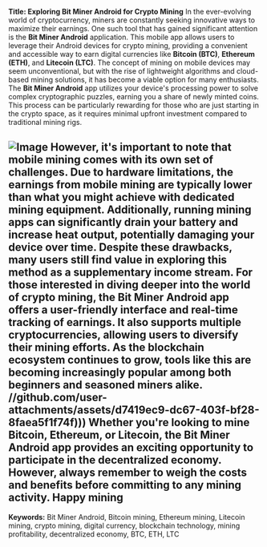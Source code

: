 **Title: Exploring Bit Miner Android for Crypto Mining**
In the ever-evolving world of cryptocurrency, miners are constantly seeking innovative ways to maximize their earnings. One such tool that has gained significant attention is the **Bit Miner Android** application. This mobile app allows users to leverage their Android devices for crypto mining, providing a convenient and accessible way to earn digital currencies like **Bitcoin (BTC)**, **Ethereum (ETH)**, and **Litecoin (LTC)**.
The concept of mining on mobile devices may seem unconventional, but with the rise of lightweight algorithms and cloud-based mining solutions, it has become a viable option for many enthusiasts. The **Bit Miner Android** app utilizes your device's processing power to solve complex cryptographic puzzles, earning you a share of newly minted coins. This process can be particularly rewarding for those who are just starting in the crypto space, as it requires minimal upfront investment compared to traditional mining rigs.

![Image](https://github.com/user-attachments/assets/d7419ec9-dc67-403f-bf28-8faea5f1f74f)
However, it's important to note that mobile mining comes with its own set of challenges. Due to hardware limitations, the earnings from mobile mining are typically lower than what you might achieve with dedicated mining equipment. Additionally, running mining apps can significantly drain your battery and increase heat output, potentially damaging your device over time. Despite these drawbacks, many users still find value in exploring this method as a supplementary income stream.
For those interested in diving deeper into the world of crypto mining, the **Bit Miner Android** app offers a user-friendly interface and real-time tracking of earnings. It also supports multiple cryptocurrencies, allowing users to diversify their mining efforts. As the blockchain ecosystem continues to grow, tools like this are becoming increasingly popular among both beginners and seasoned miners alike.
 //github.com/user-attachments/assets/d7419ec9-dc67-403f-bf28-8faea5f1f74f)))
Whether you're looking to mine Bitcoin, Ethereum, or Litecoin, the **Bit Miner Android** app provides an exciting opportunity to participate in the decentralized economy. However, always remember to weigh the costs and benefits before committing to any mining activity. Happy mining
---
**Keywords:** Bit Miner Android, Bitcoin mining, Ethereum mining, Litecoin mining, crypto mining, digital currency, blockchain technology, mining profitability, decentralized economy, BTC, ETH, LTC
